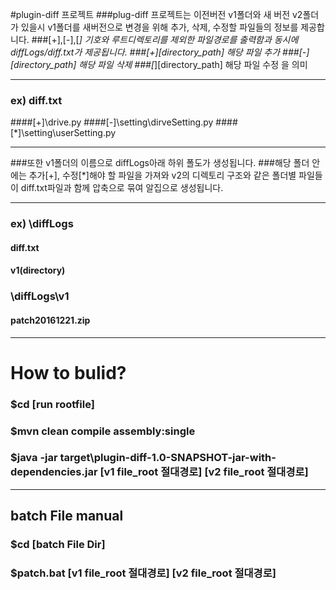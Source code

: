 #plugin-diff 프로젝트
###plug-diff 프로젝트는 이전버전 v1폴더와 새 버전 v2폴더가 있을시 v1폴더를 새버전으로 변경을 위해 추가, 삭제, 수정할 파일들의 정보를 제공합니다. 
###[+],[-],[*] 기호와 루트디렉토리를 제외한 파일경로를 출력함과 동시에 diffLogs/diff.txt가 제공됩니다. 
###[+][directory_path] 해당 파일 추가
###[-][directory_path] 해당 파일 삭제
###[*][directory_path] 해당 파일 수정 을 의미

-----------------------------------------------------------------------------------------------------------
### ex) diff.txt
####[+]\drive.py
####[-]\setting\dirveSetting.py
####[*]\setting\userSetting.py

-------------------------------------------------------------------------------------------------------------

###또한  v1폴더의 이름으로 diffLogs아래 하위 폴도가 생성됩니다.
###해당 폴더 안에는 추가[+], 수정[*]해야 할 파일을 가져와 v2의 디렉토리 구조와 같은 폴더별 파일들이 diff.txt파일과 함께 압축으로 묶여 알집으로 생성됩니다.

-----------------------------------------------------------------------------------------------------------
### ex) \diffLogs
#### diff.txt
#### v1(directory)

###    \diffLogs\v1
#### patch20161221.zip

-------------------------------------------------------------------------------------------------------------

# How to bulid? 

### $cd [run rootfile] 
### $mvn clean compile assembly:single 
### $java -jar target\plugin-diff-1.0-SNAPSHOT-jar-with-dependencies.jar [v1 file_root 절대경로] [v2 file_root 절대경로]
-----------------------------------------------------------------------------------------------------------------------
## batch File manual
### $cd [batch File Dir]
### $patch.bat [v1 file_root 절대경로] [v2 file_root 절대경로]

